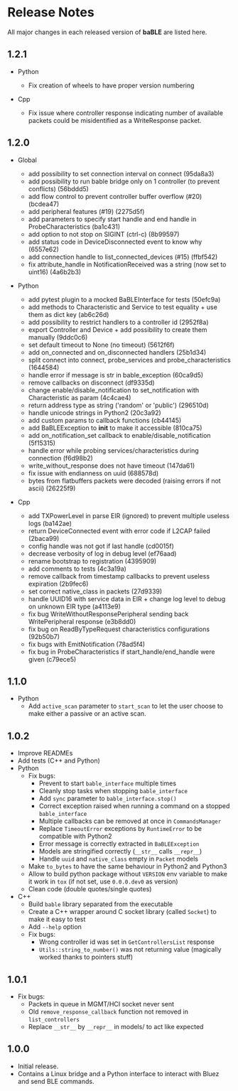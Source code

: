 # Release Notes

All major changes in each released version of **baBLE** are listed here.

## 1.2.1

- Python
  - Fix creation of wheels to have proper version numbering

- Cpp
  - Fix issue where controller response indicating number of available packets
    could be misidentified as a WriteResponse packet.

## 1.2.0
- Global
  - add possibility to set connection interval on connect (95da8a3)
  - add possibility to run bable bridge only on 1 controller (to prevent conflicts) (56bddd5)
  - add flow control to prevent controller buffer overflow (#20) (bcdea47)
  - add peripheral features (#19) (2275d5f)
  - add parameters to specify start handle and end handle in ProbeCharacteristics (ba1c431)
  - add option to not stop on SIGINT (ctrl-c) (8b99597)
  - add status code in DeviceDisconnected event to know why (6557e62)
  - add connection handle to list_connected_devices (#15) (ffbf542)
  - fix attribute_handle in NotificationReceived was a string (now set to uint16) (4a6b2b3)
 
- Python
  - add pytest plugin to a mocked BaBLEInterface for tests (50efc9a)
  - add methods to Characteristic and Service to test equality + use them as dict key (ab6c26d)
  - add possibility to restrict handlers to a controller id (2952f8a)
  - export Controller and Device + add possibility to create them manually (9ddc0c6)
  - set default timeout to None (no timeout) (5612f6f)
  - add on_connected and on_disconnected handlers (25b1d34)
  - split connect into connect, probe_services and probe_characteristics (1644584)
  - handle error if message is str in bable_exception (60ca9d5)
  - remove callbacks on disconnect (df9335d)
  - change enable/disable_notification to set_notification with Characteristic as param (4c4cae4)
  - return address type as string ('random' or 'public') (296510d)
  - handle unicode strings in Python2 (20c3a92)
  - add custom params to callback functions (cb44145)
  - add BaBLEException to __init__ to make it accessible (810ca75)
  - add on_notification_set callback to enable/disable_notification (5f15315)
  - handle error while probing services/characteristics during connection (f6d98b2)
  - write_without_response does not have timeout (147da61)
  - fix issue with endianness on uuid (688578d)
  - bytes from flatbuffers packets were decoded (raising errors if not ascii) (26225f9)
 
- Cpp
  - add TXPowerLevel in parse EIR (ignored) to prevent multiple useless logs (ba142ae)
  - return DeviceConnected event with error code if L2CAP failed (2baca99)
  - config handle was not got if last handle (cd0015f)
  - decrease verbosity of log in debug level (ef76aad)
  - rename bootstrap to registration (4395909)
  - add comments to tests (4c3a19a)
  - remove callback from timestamp callbacks to prevent useless expiration (2b9fec6)
  - set correct native_class in packets (27d9339)
  - handle UUID16 with service data in EIR + change log level to debug on unknown EIR type (a4113e9)
  - fix bug WriteWithoutResponsePeripheral sending back WritePeripheral response (e3b8dd0)
  - fix bug on ReadByTypeRequest characteristics configurations (92b50b7)
  - fix bugs with EmitNotification (78ad5f4)
  - fix bug in ProbeCharacteristics if start_handle/end_handle were given (c79ece5)

## 1.1.0

- Python
  - Add `active_scan` parameter to `start_scan` to let the user choose to make either a passive or an active scan.

## 1.0.2

- Improve READMEs
- Add tests (C++ and Python)
- Python
  - Fix bugs:
    - Prevent to start `bable_interface` multiple times
    - Cleanly stop tasks when stopping `bable_interface`
    - Add `sync` parameter to `bable_interface.stop()`
    - Correct exception raised when running a command on a stopped `bable_interface`
    - Multiple callbacks can be removed at once in `CommandsManager`
    - Replace `TimeoutError` exceptions by `RuntimeError` to be compatible with Python2
    - Error message is correctly extracted in `BaBLEException`
    - Models are stringified correctly (`__str__` calls `__repr__`)
    - Handle `uuid` and `native_class` empty in `Packet` models
  - Make `to_bytes` to have the same behaviour in Python2 and Python3
  - Allow to build python package without `VERSION` env variable to make it work in `tox` (if not set, use `0.0.0.dev0` as version)
  - Clean code (double quotes/single quotes)
- C++
  - Build `bable` library separated from the executable
  - Create a C++ wrapper around C socket library (called `Socket`) to make it easy to test
  - Add `--help` option
  - Fix bugs:
    - Wrong controller id was set in `GetControllersList` response
    - `Utils::string_to_number()` was not returning value (magically worked thanks to pointers stuff)
    
## 1.0.1

- Fix bugs:
  - Packets in queue in MGMT/HCI socket never sent
  - Old `remove_response_callback` function not removed in `list_controllers`
  - Replace `__str__` by `__repr__` in models/ to act like expected

## 1.0.0

- Initial release.
- Contains a Linux bridge and a Python interface to interact with Bluez and send
BLE commands.
